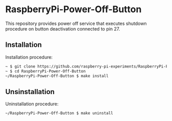 # RaspberryPi-Power-Off-Button

This repository provides power off service that executes shutdown procedure
on button deactivation connected to pin 27.

## Installation

Installation procedure:

```bash
~ $ git clone https://github.com/raspberry-pi-experiments/RaspberryPi-Power-Off-Button.git
~ $ cd RaspberryPi-Power-Off-Button
~/RaspberryPi-Power-Off-Button $ make install
```

## Unsinstallation

Uninstallation procedure:

```bash
~/RaspberryPi-Power-Off-Button $ make uninstall
```